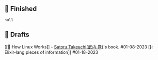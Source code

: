 ## 📖 Finished
```
null
```
## 📝 Drafts
[[📖 How Linux Works]] - [Satoru Takeuchi(武内 覚)](https://twitter.com/satoru_takeuchi)'s book. #01-08-2023
[[💧 Elixir-lang pieces of information]] #01-18-2023
